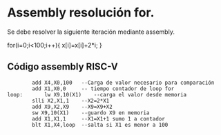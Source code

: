 # Assembly resolución for.

Se debe resolver la siguiente iteración mediante assembly.

for(i=0;i<100;i++){
	x[i]=x[i]+2*i;
}

## Código assembly RISC-V
```
		add X4,X0,100	--Carga de valor necesario para comparación
		add X1,X0,0		-- tiempo contador de loop for 
loop:		lw X9,10(X1)    --carga el valor desde memoria
		slli X2,X1,1	--X2=2*X1
		add X9,X2,X9	--X9=X9+X2
		sw X9,10(X1)	--guardo X9 en memoria
		add X1,X1,1		--X1=X1+1 sumo 1 a contador
		blt X1,X4,loop 	--salta si X1 es menor a 100
```